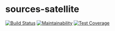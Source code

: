 # sources-satellite

[![Build Status](https://travis-ci.com/RedHatInsights/sources-satellite.svg?branch=master)](https://travis-ci.com/github/RedHatInsights/sources-satellite)
[![Maintainability](https://api.codeclimate.com/v1/badges/0b7352d45d383de3cfce/maintainability)](https://codeclimate.com/github/RedHatInsights/sources-satellite/maintainability)
[![Test Coverage](https://api.codeclimate.com/v1/badges/0b7352d45d383de3cfce/test_coverage)](https://codeclimate.com/github/RedHatInsights/sources-satellite/test_coverage)
